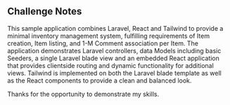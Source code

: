 ## Challenge Notes
This sample application combines Laravel, React and Tailwind to provide a minimal inventory management system, fulfilling requirements of Item creation, Item listing, and 1-M Comment association per Item. The application demonstrates Laravel controllers, data Models including basic Seeders, a single Laravel blade view and an embedded React application that provides clientside routing and dynamic functionality for additional views. Tailwind is implemented on both the Laravel blade template as well as the React components to provide a clean and balanced look.

Thanks for the opportunity to demonstrate my skills. 


